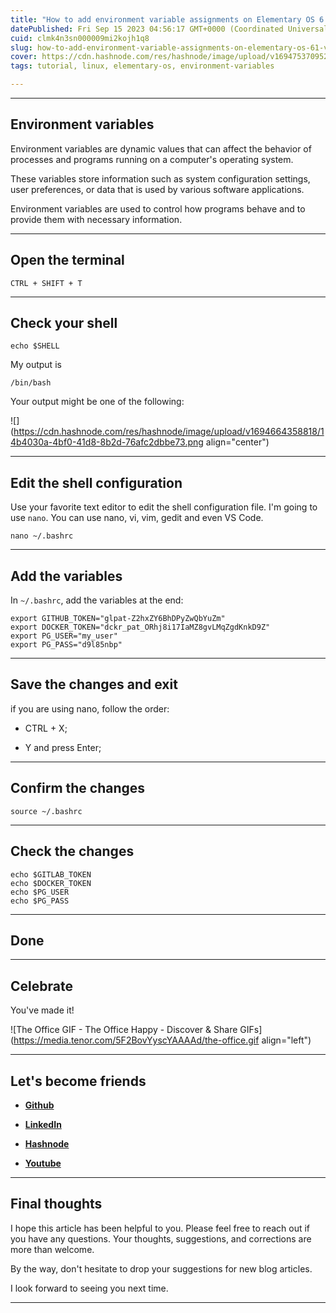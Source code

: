 ```yaml
---
title: "How to add environment variable assignments on Elementary OS 6.1 via the terminal emulator and the bash shell?"
datePublished: Fri Sep 15 2023 04:56:17 GMT+0000 (Coordinated Universal Time)
cuid: clmk4n3sn000009mi2kojh1q8
slug: how-to-add-environment-variable-assignments-on-elementary-os-61-via-the-terminal-emulator-and-the-bash-shell
cover: https://cdn.hashnode.com/res/hashnode/image/upload/v1694753709529/b9da2b1a-2fd7-40cf-91eb-c21cd7357db6.jpeg
tags: tutorial, linux, elementary-os, environment-variables

---
```


---

## Environment variables

Environment variables are dynamic values that can affect the behavior of processes and programs running on a computer's operating system.

These variables store information such as system configuration settings, user preferences, or data that is used by various software applications.

Environment variables are used to control how programs behave and to provide them with necessary information.

---

## Open the terminal

```plaintext
CTRL + SHIFT + T
```

---

## Check your shell

```plaintext
echo $SHELL
```

My output is

```plaintext
/bin/bash
```

Your output might be one of the following:

![](https://cdn.hashnode.com/res/hashnode/image/upload/v1694664358818/14b4030a-4bf0-41d8-8b2d-76afc2dbbe73.png align="center")

---

## Edit the shell configuration

Use your favorite text editor to edit the shell configuration file. I'm going to use `nano`. You can use nano, vi, vim, gedit and even VS Code.

```plaintext
nano ~/.bashrc
```

---

## Add the variables

In `~/.bashrc`, add the variables at the end:

```plaintext
export GITHUB_TOKEN="glpat-Z2hxZY6BhDPyZwQbYuZm"
export DOCKER_TOKEN="dckr_pat_ORhj8i17IaMZ8gvLMqZgdKnkD9Z"
export PG_USER="my_user"
export PG_PASS="d9l85nbp"
```

---

## Save the changes and exit

if you are using nano, follow the order:

* CTRL + X;
    
* Y and press Enter;
    

---

## Confirm the changes

```plaintext
source ~/.bashrc
```

---

## Check the changes

```plaintext
echo $GITLAB_TOKEN
echo $DOCKER_TOKEN
echo $PG_USER
echo $PG_PASS
```

---

## **Done**

---

## **Celebrate**

You've made it!

![The Office GIF - The Office Happy - Discover & Share GIFs](https://media.tenor.com/5F2BovYyscYAAAAd/the-office.gif align="left")

---

## **Let's become friends**

* [**Github**](https://github.com/alexcalaca)
    
* [**LinkedIn**](https://linkedin.com/in/alexandrecalacaofficial)
    
* [**Hashnode**](https://hashnode.com/onboard?next=/@alexandrecalaca)
    
* [**Youtube**](https://www.youtube.com/@alexandrecalacaofficial)
    

---

## **Final thoughts**

I hope this article has been helpful to you. Please feel free to reach out if you have any questions. Your thoughts, suggestions, and corrections are more than welcome.

By the way, don't hesitate to drop your suggestions for new blog articles.

I look forward to seeing you next time.

---